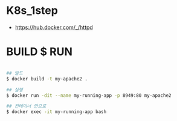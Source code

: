 # K8s_1step
- https://hub.docker.com/_/httpd

# BUILD $ RUN
```bash

## 빌드
$ docker build -t my-apache2 .

## 실행
$ docker run -dit --name my-running-app -p 8949:80 my-apache2

## 컨테이너 안으로
$ docker exec -it my-running-app bash
```
